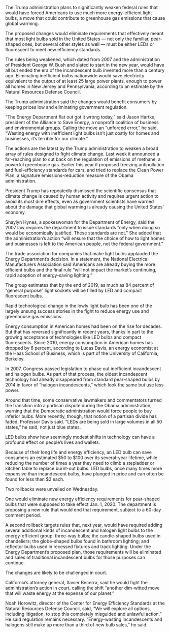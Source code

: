 The Trump administration plans to significantly weaken federal rules that would have forced Americans to use much more energy-efficient light bulbs, a move that could contribute to greenhouse gas emissions that cause global warming.

The proposed changes would eliminate requirements that effectively meant that most light bulbs sold in the United States — not only the familiar, pear-shaped ones, but several other styles as well — must be either LEDs or fluorescent to meet new efficiency standards.

The rules being weakened, which dated from 2007 and the administration of President George W. Bush and slated to start in the new year, would have all but ended the era of the incandescent bulb invented more than a century ago. Eliminating inefficient bulbs nationwide would save electricity equivalent to the output of at least 25 large power plants, enough to power all homes in New Jersey and Pennsylvania, according to an estimate by the Natural Resources Defense Council.

The Trump administration said the changes would benefit consumers by keeping prices low and eliminating government regulation.

“The Energy Department flat out got it wrong today,” said Jason Hartke, president of the Alliance to Save Energy, a nonprofit coalition of business and environmental groups. Calling the move an “unforced error,” he said, “Wasting energy with inefficient light bulbs isn’t just costly for homes and businesses, it’s terrible for our climate.”

The actions are the latest by the Trump administration to weaken a broad array of rules designed to fight climate change. Last week it announced a far-reaching plan to cut back on the regulation of emissions of methane, a powerful greenhouse gas. Earlier this year it proposed freezing antipollution and fuel-efficiency standards for cars, and tried to replace the Clean Power Plan, a signature emissions-reduction measure of the Obama administration.

President Trump has repeatedly dismissed the scientific consensus that climate change is caused by human activity and requires urgent action to avoid its most dire effects, even as government scientists have warned about the damage that global warming is already causing the United States’ economy.

Shaylyn Hynes, a spokeswoman for the Department of Energy, said the 2007 law requires the department to issue standards “only when doing so would be economically justified. These standards are not.” She added that the administration’s action “will ensure that the choice of how to light homes and businesses is left to the American people, not the federal government.”

The trade association for companies that make light bulbs applauded the Energy Department’s decision. In a statement, the National Electrical Manufacturers Association said Americans are already buying the more efficient bulbs and the final rule “will not impact the market’s continuing, rapid adoption of energy-saving lighting.”

The group estimates that by the end of 2019, as much as 84 percent of “general purpose” light sockets will be filled by LED and compact fluorescent bulbs.

Rapid technological change in the lowly light bulb has been one of the largely unsung success stories in the fight to reduce energy use and greenhouse gas emissions.

Energy consumption in American homes had been on the rise for decades. But that has reversed significantly in recent years, thanks in part to the growing acceptance of technologies like LED bulbs and compact fluorescents. Since 2010, energy consumption in American homes has dropped by 6 percent, according to Lucas Davis, an energy economist at the Haas School of Business, which is part of the University of California, Berkeley.

In 2007, Congress passed legislation to phase out inefficient incandescent and halogen bulbs. As part of that process, the oldest incandescent technology had already disappeared from standard pear-shaped bulbs by 2014 in favor of “halogen incandescents,” which look the same but use less power.

Around that time, some conservative lawmakers and commentators turned the transition into a partisan dispute during the Obama administration, warning that the Democratic administration would force people to buy inferior bulbs. More recently, though, that notion of a partisan divide has faded, Professor Davis said. “LEDs are being sold in large volumes in all 50 states,” he said, not just blue states.

LED bulbs show how seemingly modest shifts in technology can have a profound effect on people’s lives and wallets.

Because of their long life and energy efficiency, an LED bulb can save consumers an estimated $50 to $100 over its several-year lifetime, while reducing the number of times a year they need to climb a stepladder or kitchen table to replace burnt-out bulbs. LED bulbs, once many times more expensive than incandescent bulbs, have plunged in price and can often be found for less than $2 each.

Two rollbacks were unveiled on Wednesday.

One would eliminate new energy efficiency requirements for pear-shaped bulbs that were supposed to take effect Jan. 1, 2020. The department is proposing a new rule that would end that requirement, subject to a 60-day comment period.

A second rollback targets rules that, next year, would have required adding several additional kinds of incandescent and halogen light bulbs to the energy-efficient group: three-way bulbs; the candle-shaped bulbs used in chandeliers; the globe-shaped bulbs found in bathroom lighting; and reflector bulbs used in recessed fixtures and track lighting. Under the Energy Department’s proposed plan, those requirements will be eliminated and sales of traditional incandescent bulbs for those purposes can continue.

The changes are likely to be challenged in court.

California’s attorney general, Xavier Becerra, said he would fight the administration’s action in court, calling the shift “another dim-witted move that will waste energy at the expense of our planet.”

Noah Horowitz, director of the Center for Energy Efficiency Standards at the Natural Resources Defense Council, said, “We will explore all options, including litigation, to stop this completely misguided and unlawful action.” He said regulation remains necessary. “Energy-wasting incandescents and halogens still make up more than a third of new bulb sales,” he said.